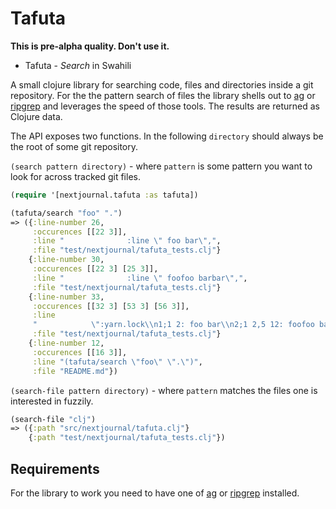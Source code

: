 # Tafuta

**This is pre-alpha quality. Don't use it.**

* Tafuta - _Search_ in Swahili

A small clojure library for searching code, files and directories inside
a git repository. For the the pattern search of files the library shells out to
[ag](https://github.com/ggreer/the_silver_searcher) or
[ripgrep](https://github.com/BurntSushi/ripgrep) and leverages the speed of those tools.
The results are returned as Clojure data.

The API exposes two functions. In the following `directory` should always be the root of
some git repository.

`(search pattern directory)` - where `pattern` is some pattern you want to look for across tracked
git files.

```clj
(require '[nextjournal.tafuta :as tafuta])

(tafuta/search "foo" ".")
=> ({:line-number 26,
     :occurences [[22 3]],
     :line "              :line \" foo bar\",",
     :file "test/nextjournal/tafuta_tests.clj"}
    {:line-number 30,
     :occurences [[22 3] [25 3]],
     :line "              :line \" foofoo barbar\",",
     :file "test/nextjournal/tafuta_tests.clj"}
    {:line-number 33,
     :occurences [[32 3] [53 3] [56 3]],
     :line
     "            \":yarn.lock\\n1;1 2: foo bar\\n2;1 2,5 12: foofoo barbar\")))))",
     :file "test/nextjournal/tafuta_tests.clj"}
    {:line-number 12,
     :occurences [[16 3]],
     :line "(tafuta/search \"foo\" \".\")",
     :file "README.md"})
```

`(search-file pattern directory)` - where `pattern` matches the files one is interested in fuzzily.

```clj
(search-file "clj")
=> ({:path "src/nextjournal/tafuta.clj"}
    {:path "test/nextjournal/tafuta_tests.clj"})
```

## Requirements

For the library to work you need to have one of [ag](https://github.com/ggreer/the_silver_searcher) or
[ripgrep](https://github.com/BurntSushi/ripgrep) installed.
